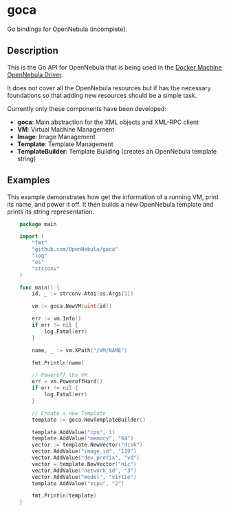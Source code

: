 # goca

Go bindings for OpenNebula (incomplete).

## Description

This is the Go API for OpenNebula that is being used in the [Docker Machine OpenNebula Driver](https://github.com/OpenNebula/docker-machine-opennebula).

It does not cover all the OpenNebula resources but if has the necessary foundations so that adding new resources should be a simple task.

Currently only these components have been developed:

* **goca**: Main abstraction for the XML objects and XML-RPC client
* **VM**: Virtual Machine Management
* **Image**: Image Management
* **Template**: Template Management
* **TemplateBuilder**: Template Building (creates an OpenNebula template string)

## Examples

This example demonstrates how get the information of a running VM, print its name, and power it off. It then builds a new OpenNebula template and prints its string representation.

```go
    package main

    import (
        "fmt"
        "github.com/OpenNebula/goca"
        "log"
        "os"
        "strconv"
    )

    func main() {
        id, _ := strconv.Atoi(os.Args[1])

        vm := goca.NewVM(uint(id))

        err := vm.Info()
        if err != nil {
            log.Fatal(err)
        }

        name, _ := vm.XPath("/VM/NAME")

        fmt.Println(name)

        // Poweroff the VM
        err = vm.PoweroffHard()
        if err != nil {
            log.Fatal(err)
        }

        // Create a new Template
        template := goca.NewTemplateBuilder()

        template.AddValue("cpu", 1)
        template.AddValue("memory", "64")
        vector := template.NewVector("disk")
        vector.AddValue("image_id", "119")
        vector.AddValue("dev_prefix", "vd")
        vector = template.NewVector("nic")
        vector.AddValue("network_id", "3")
        vector.AddValue("model", "virtio")
        template.AddValue("vcpu", "2")

        fmt.Println(template)
    }
```
